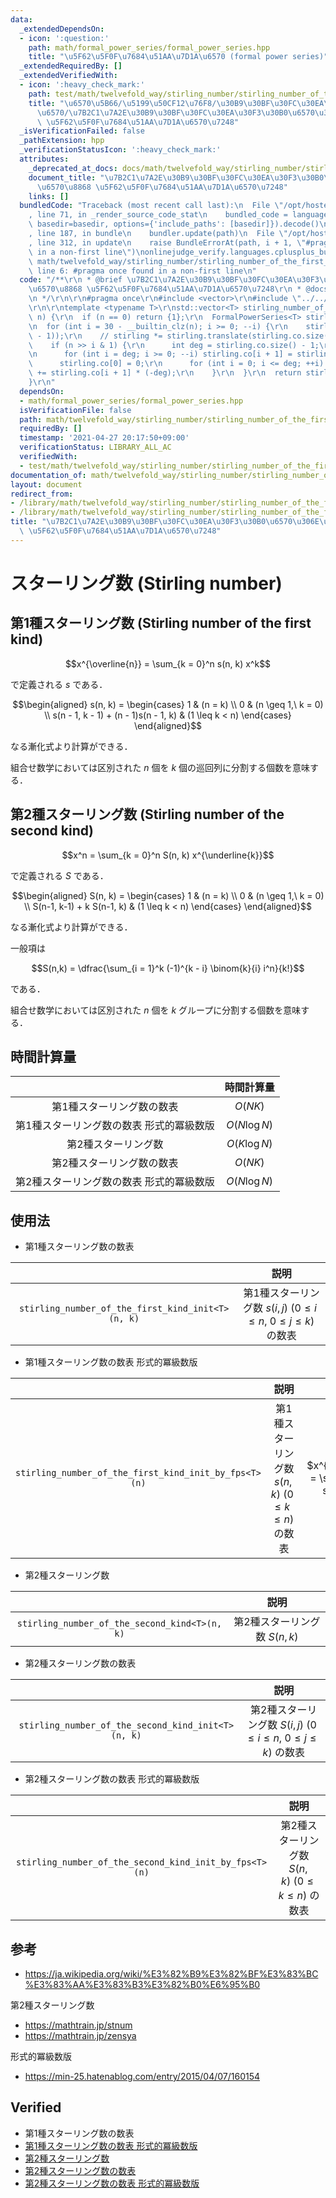 ```yaml
---
data:
  _extendedDependsOn:
  - icon: ':question:'
    path: math/formal_power_series/formal_power_series.hpp
    title: "\u5F62\u5F0F\u7684\u51AA\u7D1A\u6570 (formal power series)"
  _extendedRequiredBy: []
  _extendedVerifiedWith:
  - icon: ':heavy_check_mark:'
    path: test/math/twelvefold_way/stirling_number/stirling_number_of_the_first_kind_init_with_fps.test.cpp
    title: "\u6570\u5B66/\u5199\u50CF12\u76F8/\u30B9\u30BF\u30FC\u30EA\u30F3\u30B0\
      \u6570/\u7B2C1\u7A2E\u30B9\u30BF\u30FC\u30EA\u30F3\u30B0\u6570\u306E\u6570\u8868\
      \ \u5F62\u5F0F\u7684\u51AA\u7D1A\u6570\u7248"
  _isVerificationFailed: false
  _pathExtension: hpp
  _verificationStatusIcon: ':heavy_check_mark:'
  attributes:
    _deprecated_at_docs: docs/math/twelvefold_way/stirling_number/stirling_number.md
    document_title: "\u7B2C1\u7A2E\u30B9\u30BF\u30FC\u30EA\u30F3\u30B0\u6570\u306E\
      \u6570\u8868 \u5F62\u5F0F\u7684\u51AA\u7D1A\u6570\u7248"
    links: []
  bundledCode: "Traceback (most recent call last):\n  File \"/opt/hostedtoolcache/Python/3.9.6/x64/lib/python3.9/site-packages/onlinejudge_verify/documentation/build.py\"\
    , line 71, in _render_source_code_stat\n    bundled_code = language.bundle(stat.path,\
    \ basedir=basedir, options={'include_paths': [basedir]}).decode()\n  File \"/opt/hostedtoolcache/Python/3.9.6/x64/lib/python3.9/site-packages/onlinejudge_verify/languages/cplusplus.py\"\
    , line 187, in bundle\n    bundler.update(path)\n  File \"/opt/hostedtoolcache/Python/3.9.6/x64/lib/python3.9/site-packages/onlinejudge_verify/languages/cplusplus_bundle.py\"\
    , line 312, in update\n    raise BundleErrorAt(path, i + 1, \"#pragma once found\
    \ in a non-first line\")\nonlinejudge_verify.languages.cplusplus_bundle.BundleErrorAt:\
    \ math/twelvefold_way/stirling_number/stirling_number_of_the_first_kind_init_by_fps.hpp:\
    \ line 6: #pragma once found in a non-first line\n"
  code: "/**\r\n * @brief \u7B2C1\u7A2E\u30B9\u30BF\u30FC\u30EA\u30F3\u30B0\u6570\u306E\
    \u6570\u8868 \u5F62\u5F0F\u7684\u51AA\u7D1A\u6570\u7248\r\n * @docs docs/math/twelvefold_way/stirling_number/stirling_number.md\r\
    \n */\r\n\r\n#pragma once\r\n#include <vector>\r\n#include \"../../formal_power_series/formal_power_series.hpp\"\
    \r\n\r\ntemplate <typename T>\r\nstd::vector<T> stirling_number_of_the_first_kind_init_by_fps(int\
    \ n) {\r\n  if (n == 0) return {1};\r\n  FormalPowerSeries<T> stirling{0, 1};\r\
    \n  for (int i = 30 - __builtin_clz(n); i >= 0; --i) {\r\n    stirling *= stirling.translate(-(static_cast<int>(stirling.co.size())\
    \ - 1));\r\n    // stirling *= stirling.translate(stirling.co.size() - 1);\r\n\
    \    if (n >> i & 1) {\r\n      int deg = stirling.co.size() - 1;\r\n      stirling.co.emplace_back(0);\r\
    \n      for (int i = deg; i >= 0; --i) stirling.co[i + 1] = stirling.co[i];\r\n\
    \      stirling.co[0] = 0;\r\n      for (int i = 0; i <= deg; ++i) stirling.co[i]\
    \ += stirling.co[i + 1] * (-deg);\r\n    }\r\n  }\r\n  return stirling.co;\r\n\
    }\r\n"
  dependsOn:
  - math/formal_power_series/formal_power_series.hpp
  isVerificationFile: false
  path: math/twelvefold_way/stirling_number/stirling_number_of_the_first_kind_init_by_fps.hpp
  requiredBy: []
  timestamp: '2021-04-27 20:17:50+09:00'
  verificationStatus: LIBRARY_ALL_AC
  verifiedWith:
  - test/math/twelvefold_way/stirling_number/stirling_number_of_the_first_kind_init_with_fps.test.cpp
documentation_of: math/twelvefold_way/stirling_number/stirling_number_of_the_first_kind_init_by_fps.hpp
layout: document
redirect_from:
- /library/math/twelvefold_way/stirling_number/stirling_number_of_the_first_kind_init_by_fps.hpp
- /library/math/twelvefold_way/stirling_number/stirling_number_of_the_first_kind_init_by_fps.hpp.html
title: "\u7B2C1\u7A2E\u30B9\u30BF\u30FC\u30EA\u30F3\u30B0\u6570\u306E\u6570\u8868\
  \ \u5F62\u5F0F\u7684\u51AA\u7D1A\u6570\u7248"
---
```

# スターリング数 (Stirling number)


## 第1種スターリング数 (Stirling number of the first kind)

$$x^{\overline{n}} = \sum_{k = 0}^n s(n, k) x^k$$

で定義される $s$ である．

$$\begin{aligned} s(n, k) = \begin{cases} 1 & (n = k) \\ 0 & (n \geq 1,\ k = 0) \\ s(n - 1, k - 1) + (n - 1)s(n - 1, k) & (1 \leq k < n) \end{cases} \end{aligned}$$

なる漸化式より計算ができる．

組合せ数学においては区別された $n$ 個を $k$ 個の巡回列に分割する個数を意味する．


## 第2種スターリング数 (Stirling number of the second kind)

$$x^n = \sum_{k = 0}^n S(n, k) x^{\underline{k}}$$

で定義される $S$ である．

$$\begin{aligned} S(n, k) = \begin{cases} 1 & (n = k) \\ 0 & (n \geq 1,\ k = 0) \\ S(n-1, k-1) + k S(n-1, k) & (1 \leq k < n) \end{cases} \end{aligned}$$

なる漸化式より計算ができる．

一般項は

$$S(n,k) = \dfrac{\sum_{i = 1}^k (-1)^{k - i} \binom{k}{i} i^n}{k!}$$

である．

組合せ数学においては区別された $n$ 個を $k$ グループに分割する個数を意味する．


## 時間計算量

||時間計算量|
|:--:|:--:|
|第1種スターリング数の数表|$O(NK)$|
|第1種スターリング数の数表 形式的冪級数版|$O(N\log{N})$|
|第2種スターリング数|$O(K\log{N})$|
|第2種スターリング数の数表|$O(NK)$|
|第2種スターリング数の数表 形式的冪級数版|$O(N\log{N})$|


## 使用法

- 第1種スターリング数の数表

||説明|
|:--:|:--:|
|`stirling_number_of_the_first_kind_init<T>(n, k)`|第1種スターリング数 $s(i, j) \ (0 \leq i \leq n,\ 0 \leq j \leq k)$ の数表|

- 第1種スターリング数の数表 形式的冪級数版

||説明|備考|
|:--:|:--:|:--:|
|`stirling_number_of_the_first_kind_init_by_fps<T>(n)`|第1種スターリング数 $s(n, k) \ (0 \leq k \leq n)$ の数表|$x^{\underline{n}} = \sum_{k = 0}^n s(n, k) x^k$|

- 第2種スターリング数

||説明|
|:--:|:--:|
|`stirling_number_of_the_second_kind<T>(n, k)`|第2種スターリング数 $S(n,k)$|

- 第2種スターリング数の数表

||説明|
|:--:|:--:|
|`stirling_number_of_the_second_kind_init<T>(n, k)`|第2種スターリング数 $S(i, j) \ (0 \leq i \leq n,\ 0 \leq j \leq k)$ の数表|

- 第2種スターリング数の数表 形式的冪級数版

||説明|
|:--:|:--:|
|`stirling_number_of_the_second_kind_init_by_fps<T>(n)`|第2種スターリング数 $S(n, k) \ (0 \leq k \leq n)$ の数表|


## 参考

- https://ja.wikipedia.org/wiki/%E3%82%B9%E3%82%BF%E3%83%BC%E3%83%AA%E3%83%B3%E3%82%B0%E6%95%B0

第2種スターリング数
- https://mathtrain.jp/stnum
- https://mathtrain.jp/zensya

形式的冪級数版
- https://min-25.hatenablog.com/entry/2015/04/07/160154


## Verified

- 第1種スターリング数の数表
- [第1種スターリング数の数表 形式的冪級数版](https://judge.yosupo.jp/submission/4637)
- [第2種スターリング数](https://onlinejudge.u-aizu.ac.jp/solutions/problem/DPL_5_I/review/4088846/emthrm/C++14)
- [第2種スターリング数の数表](https://onlinejudge.u-aizu.ac.jp/solutions/problem/DPL_5_I/review/4088857/emthrm/C++14)
- [第2種スターリング数の数表 形式的冪級数版](https://judge.yosupo.jp/submission/4636)
